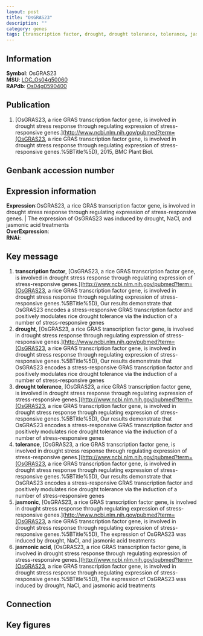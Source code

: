 ```yaml
---
layout: post
title: "OsGRAS23"
description: ""
category: genes
tags: [transcription factor, drought, drought tolerance, tolerance, jasmonic, jasmonic acid, Gene]
---
```


## Information
__Symbol__: OsGRAS23  
__MSU__: [LOC_Os04g50060](http://rice.plantbiology.msu.edu/cgi-bin/ORF_infopage.cgi?orf=LOC_Os04g50060)  
__RAPdb__: [Os04g0590400](http://rapdb.dna.affrc.go.jp/viewer/gbrowse_details/irgsp1?name=Os04g0590400)  

## Publication
1. [OsGRAS23, a rice GRAS transcription factor gene, is involved in drought stress response through regulating expression of stress-responsive genes.](http://www.ncbi.nlm.nih.gov/pubmed?term=(OsGRAS23, a rice GRAS transcription factor gene, is involved in drought stress response through regulating expression of stress-responsive genes.%5BTitle%5D), 2015, BMC Plant Biol.

## Genbank accession number

## Expression information
__Expression__:OsGRAS23, a rice GRAS transcription factor gene, is involved in drought stress response through regulating expression of stress-responsive genes. |  The expression of OsGRAS23 was induced by drought, NaCl, and jasmonic acid treatments  
__OverExpression__:  
__RNAi__:  

## Key message
1. __transcription factor__, [OsGRAS23, a rice GRAS transcription factor gene, is involved in drought stress response through regulating expression of stress-responsive genes.](http://www.ncbi.nlm.nih.gov/pubmed?term=(OsGRAS23, a rice GRAS transcription factor gene, is involved in drought stress response through regulating expression of stress-responsive genes.%5BTitle%5D), Our results demonstrate that OsGRAS23 encodes a stress-responsive GRAS transcription factor and positively modulates rice drought tolerance via the induction of a number of stress-responsive genes
2. __drought__, [OsGRAS23, a rice GRAS transcription factor gene, is involved in drought stress response through regulating expression of stress-responsive genes.](http://www.ncbi.nlm.nih.gov/pubmed?term=(OsGRAS23, a rice GRAS transcription factor gene, is involved in drought stress response through regulating expression of stress-responsive genes.%5BTitle%5D), Our results demonstrate that OsGRAS23 encodes a stress-responsive GRAS transcription factor and positively modulates rice drought tolerance via the induction of a number of stress-responsive genes
3. __drought tolerance__, [OsGRAS23, a rice GRAS transcription factor gene, is involved in drought stress response through regulating expression of stress-responsive genes.](http://www.ncbi.nlm.nih.gov/pubmed?term=(OsGRAS23, a rice GRAS transcription factor gene, is involved in drought stress response through regulating expression of stress-responsive genes.%5BTitle%5D), Our results demonstrate that OsGRAS23 encodes a stress-responsive GRAS transcription factor and positively modulates rice drought tolerance via the induction of a number of stress-responsive genes
4. __tolerance__, [OsGRAS23, a rice GRAS transcription factor gene, is involved in drought stress response through regulating expression of stress-responsive genes.](http://www.ncbi.nlm.nih.gov/pubmed?term=(OsGRAS23, a rice GRAS transcription factor gene, is involved in drought stress response through regulating expression of stress-responsive genes.%5BTitle%5D), Our results demonstrate that OsGRAS23 encodes a stress-responsive GRAS transcription factor and positively modulates rice drought tolerance via the induction of a number of stress-responsive genes
5. __jasmonic__, [OsGRAS23, a rice GRAS transcription factor gene, is involved in drought stress response through regulating expression of stress-responsive genes.](http://www.ncbi.nlm.nih.gov/pubmed?term=(OsGRAS23, a rice GRAS transcription factor gene, is involved in drought stress response through regulating expression of stress-responsive genes.%5BTitle%5D),  The expression of OsGRAS23 was induced by drought, NaCl, and jasmonic acid treatments
6. __jasmonic acid__, [OsGRAS23, a rice GRAS transcription factor gene, is involved in drought stress response through regulating expression of stress-responsive genes.](http://www.ncbi.nlm.nih.gov/pubmed?term=(OsGRAS23, a rice GRAS transcription factor gene, is involved in drought stress response through regulating expression of stress-responsive genes.%5BTitle%5D),  The expression of OsGRAS23 was induced by drought, NaCl, and jasmonic acid treatments

## Connection

## Key figures


